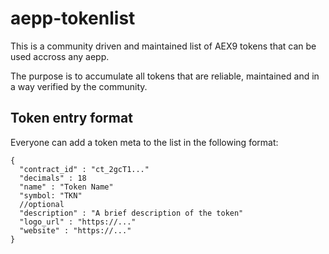 # aepp-tokenlist

This is a community driven and maintained list of AEX9 tokens that can be used accross any aepp.

The purpose is to accumulate all tokens that are reliable, maintained and in a way verified by the community.

## Token entry format

Everyone can add a token meta to the list in the following format:

```
{
  "contract_id" : "ct_2gcT1..." 
  "decimals" : 18
  "name" : "Token Name"
  "symbol: "TKN"
  //optional
  "description" : "A brief description of the token"
  "logo_url" : "https://..."
  "website" : "https://..."
}
```
